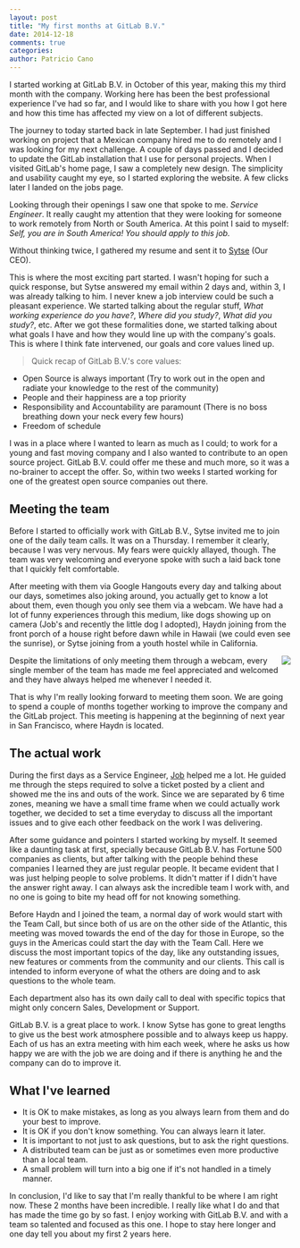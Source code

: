 ```yaml
---
layout: post
title: "My first months at GitLab B.V."
date: 2014-12-18
comments: true
categories:
author: Patricio Cano
---
```


I started working at GitLab B.V. in October of this year, making this my third month with the company. Working here has
been the best professional experience I've had so far, and I would like to share with you how I got here and how this time
has affected my view on a lot of different subjects.

<!-- more -->

The journey to today started back in late September. I had just finished working on project that a Mexican company hired
me to do remotely and I was looking for my next challenge. A couple of days passed and I decided to update the GitLab
installation that I use for personal projects. When I visited GitLab's home page, I saw a completely new design. The
simplicity and usability caught my eye, so I started exploring the website. A few clicks later I landed on the jobs page.

Looking through their openings I saw one that spoke to me. _Service Engineer_. It really caught my attention that
they were looking for someone to work remotely from North or South America. At this point I said to myself: _Self, you
are in South America! You should apply to this job._

Without thinking twice, I gathered my resume and sent it to [Sytse](https://twitter.com/sytses) (Our CEO).

This is where the most exciting part started. I wasn't hoping for such a quick response, but Sytse answered my email within
2 days and, within 3, I was already talking to him. I never knew a job interview could be such a pleasant experience. We
started talking about the regular stuff, _What working experience do you have?_, _Where did you study?_, _What did you
study?_, etc. After we got these formalities done, we started talking about what goals I have and how they would line up
with the company's goals. This is where I think fate intervened, our goals and core values lined up.

> Quick recap of GitLab B.V.'s core values:

>
- Open Source is always important (Try to work out in the open and radiate your knowledge to the rest of the community)
- People and their happiness are a top priority
- Responsibility and Accountability are paramount (There is no boss breathing down your neck every few hours)
- Freedom of schedule

I was in a place where I wanted to learn as much as I could; to work for a young and fast moving company and I also wanted to
contribute to an open source project. GitLab B.V. could offer me these and much more, so it was a no-brainer to accept
the offer. So, within two weeks I started working for one of the greatest open source companies out there.


## Meeting the team

Before I started to officially work with GitLab B.V., Sytse invited me to join one of the daily team calls. It was on a
Thursday. I remember it clearly, because I was very nervous. My fears were quickly allayed, though. The team was very welcoming
and everyone spoke with such a laid back tone that I quickly felt comfortable.

After meeting with them via Google Hangouts every day and talking about our days, sometimes also joking around, you actually
get to know a lot about them, even though you only see them via a webcam. We have had a lot of funny experiences through
this medium, like dogs showing up on camera (Job's and recently the little dog I adopted), Haydn joining from the front
porch of a house right before dawn while in Hawaii (we could even see the sunrise), or Sytse joining from a youth hostel
while in California.

<img src="/images/team/team_on_webcam.png" style="float: right; margin-left: 5px;">

Despite the limitations of only meeting them through a webcam, every single member of the team has made me feel appreciated
and welcomed and they have always helped me whenever I needed it.

That is why I'm really looking forward to meeting them soon. We are going to spend a couple of months together working to
improve the company and the GitLab project. This meeting is happening at the beginning of next year in San Francisco, where
Haydn is located.


## The actual work

During the first days as a Service Engineer, [Job](https://twitter.com/Jobvo) helped me a lot. He guided me through the
steps required to solve a ticket posted by a client and showed me the ins and outs of the work. Since we are separated
by 6 time zones, meaning we have a small time frame when we could actually work together, we decided to set a time
everyday to discuss all the important issues and to give each other feedback on the work I was delivering.

After some guidance and pointers I started working by myself. It seemed like a daunting task at first, specially because
GitLab B.V. has Fortune 500 companies as clients, but after talking with the people behind these companies I learned
they are just regular people. It became evident that I was just helping people to solve problems. It didn't matter if I didn't
have the answer right away. I can always ask the incredible team I work with, and no one is going to bite my head off for
not knowing something.

Before Haydn and I joined the team, a normal day of work would start with the Team Call, but since both of us are on the
other side of the Atlantic, this meeting was moved towards the end of the day for those in Europe, so the guys in the Americas
could start the day with the Team Call. Here we discuss the most important topics of the day, like any outstanding issues,
new features or comments from the community and our clients. This call is intended to inform everyone of what the
others are doing and to ask questions to the whole team.

Each department also has its own daily call to deal with specific topics that might only concern Sales, Development or
Support.

GitLab B.V. is a great place to work. I know Sytse has gone to great lengths to give us the best work atmosphere possible
and to always keep us happy. Each of us has an extra meeting with him each week, where he asks us how happy we are with
the job we are doing and if there is anything he and the company can do to improve it.


## What I've learned

- It is OK to make mistakes, as long as you always learn from them and do your best to improve.
- It is OK if you don't know something. You can always learn it later.
- It is important to not just to ask questions, but to ask the right questions.
- A distributed team can be just as or sometimes even more productive than a local team.
- A small problem will turn into a big one if it's not handled in a timely manner.


In conclusion, I'd like to say that I'm really thankful to be where I am right now. These 2 months have been incredible.
I really like what I do and that has made the time go by so fast. I enjoy working with GitLab B.V. and with a team so
talented and focused as this one. I hope to stay here longer and one day tell you about my first 2 years here.
